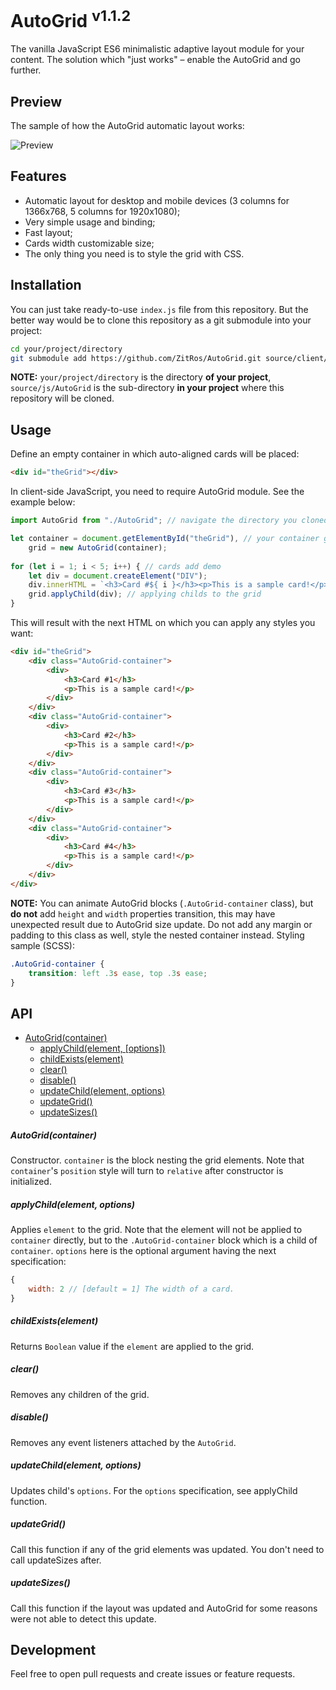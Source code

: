 # AutoGrid <sup>v1.1.2</sup>

The vanilla JavaScript ES6 minimalistic adaptive layout module for your content. The solution which
"just works" – enable the AutoGrid and go further.

Preview
-------

The sample of how the AutoGrid automatic layout works:

![Preview](https://cloud.githubusercontent.com/assets/4989256/14505269/1aa25c46-01c1-11e6-8841-da808192ea99.png)

Features
--------

+ Automatic layout for desktop and mobile devices (3 columns for 1366x768, 5 columns for 1920x1080);
+ Very simple usage and binding;
+ Fast layout;
+ Cards width customizable size;
+ The only thing you need is to style the grid with CSS.

Installation
------------

You can just take ready-to-use `index.js` file from this repository.
But the better way would be to clone this repository as a git submodule into your project:

```bash
cd your/project/directory
git submodule add https://github.com/ZitRos/AutoGrid.git source/client/js/AutoGrid
```

**NOTE:** `your/project/directory` is the directory **of your project**, `source/js/AutoGrid`
is the sub-directory **in your project** where this repository will be cloned.

Usage
-----

Define an empty container in which auto-aligned cards will be placed: 
```html
<div id="theGrid"></div>
```

In client-side JavaScript, you need to require AutoGrid module. See the example below:
 
```js
import AutoGrid from "./AutoGrid"; // navigate the directory you cloned AutoGrid to

let container = document.getElementById("theGrid"), // your container goes here
    grid = new AutoGrid(container);
    
for (let i = 1; i < 5; i++) { // cards add demo
    let div = document.createElement("DIV");
    div.innerHTML = `<h3>Card #${ i }</h3><p>This is a sample card!</p>`;
    grid.applyChild(div); // applying childs to the grid
}
```

This will result with the next HTML on which you can apply any styles you want:
```html
<div id="theGrid">
    <div class="AutoGrid-container">
        <div>
            <h3>Card #1</h3>
            <p>This is a sample card!</p>
        </div>
    </div>
    <div class="AutoGrid-container">
        <div>
            <h3>Card #2</h3>
            <p>This is a sample card!</p>
        </div>
    </div>
    <div class="AutoGrid-container">
        <div>
            <h3>Card #3</h3>
            <p>This is a sample card!</p>
        </div>
    </div>
    <div class="AutoGrid-container">
        <div>
            <h3>Card #4</h3>
            <p>This is a sample card!</p>
        </div>
    </div>
</div>
```

**NOTE:** You can animate AutoGrid blocks (`.AutoGrid-container` class), but **do not** add `height`
and `width` properties transition, this may have unexpected result due to AutoGrid size update.
Do not add any margin or padding to this class as well, style the nested container instead.
Styling sample (SCSS):

```css
.AutoGrid-container {
    transition: left .3s ease, top .3s ease;
}
```

API
---

+ [AutoGrid(container)](#autogridcontainer)
    + [applyChild(element, [options])](#applychildelement-options)
    + [childExists(element)](#childexistselement)
    + [clear()](#clear)
    + [disable()](#disable)
    + [updateChild(element, options)](#updatechildelement-options)
    + [updateGrid()](#updategrid)
    + [updateSizes()](#updatesizes)
    
##### AutoGrid(container)
Constructor. `container` is the block nesting the grid elements. Note that `container`'s `position`
style will turn to `relative` after constructor is initialized.

##### applyChild(element, options)
Applies `element` to the grid. Note that the element will not be applied to `container` directly,
but to the `.AutoGrid-container` block which is a child of `container`. `options` here is the
optional argument having the next specification:

```js
{
    width: 2 // [default = 1] The width of a card.
}
```

##### childExists(element)
Returns `Boolean` value if the `element` are applied to the grid.

##### clear()
Removes any children of the grid.

##### disable()
Removes any event listeners attached by the `AutoGrid`.

##### updateChild(element, options)
Updates child's `options`. For the `options` specification, see applyChild function.

##### updateGrid()
Call this function if any of the grid elements was updated. You don't need to call updateSizes
after.

##### updateSizes()
Call this function if the layout was updated and AutoGrid for some reasons were not able to detect
this update.

Development
-----------

Feel free to open pull requests and create issues or feature requests.
